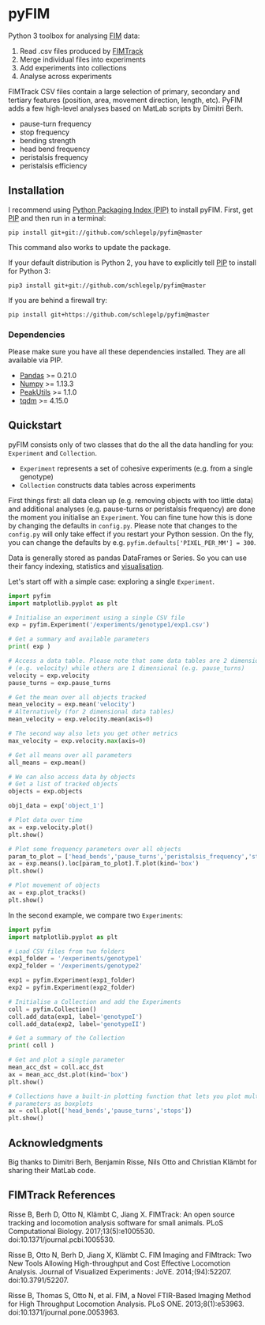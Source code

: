 pyFIM
=====

Python 3 toolbox for analysing [FIM](http://fim.uni-muenster.de) data:

1. Read .csv files produced by [FIMTrack](https://www.uni-muenster.de/PRIA/en/FIM/download.shtml)
2. Merge individual files into experiments
3. Add experiments into collections
4. Analyse across experiments

FIMTrack CSV files contain a large selection of primary, secondary and
tertiary features (position, area, movement direction, length, etc). PyFIM
adds a few high-level analyses based on MatLab scripts by Dimitri Berh.

- pause-turn frequency
- stop frequency
- bending strength
- head bend frequency
- peristalsis frequency
- peristalsis efficiency

## Installation
I recommend using [Python Packaging Index (PIP)](https://pypi.python.org/pypi) to install pyFIM.
First, get [PIP](https://pip.pypa.io/en/stable/installing/) and then run in a terminal:

`pip install git+git://github.com/schlegelp/pyfim@master`

This command also works to update the package.

If your default distribution is Python 2, you have to explicitly tell [PIP](https://pip.pypa.io/en/stable/installing/) to install for Python 3:

`pip3 install git+git://github.com/schlegelp/pyfim@master`

If you are behind a firewall try:

`pip install git+https://github.com/schlegelp/pyfim@master`

### Dependencies

Please make sure you have all these dependencies installed. They are all
available via PIP.

- [Pandas](http://pandas.pydata.org/) >= 0.21.0
- [Numpy](http://www.scipy.org) >= 1.13.3
- [PeakUtils](https://pypi.python.org/pypi/PeakUtils) >= 1.1.0
- [tqdm](https://pypi.python.org/pypi/tqdm) >= 4.15.0

## Quickstart

pyFIM consists only of two classes that do the all the data handling for you: 
`Experiment` and `Collection`.

- `Experiment` represents a set of cohesive experiments (e.g. from a single genotype)
- `Collection` constructs data tables across experiments

First things first: all data clean up (e.g. removing objects with too little 
data) and additional analyses (e.g. pause-turns or peristalsis frequency) are 
done the moment you initialise an `Experiment`. You can fine tune how this is 
done by changing the defaults in `config.py`. Please note that changes to the 
`config.py` will only take effect if you restart your Python session. On the 
fly, you can change the defaults by e.g. `pyfim.defaults['PIXEL_PER_MM'] = 300`.

Data is generally stored as pandas DataFrames or Series. So you can use 
their fancy indexing, statistics and [visualisation](https://pandas.pydata.org/pandas-docs/stable/visualization.html).

Let's start off with a simple case: exploring a single `Experiment`.

```python
import pyfim
import matplotlib.pyplot as plt

# Initialise an experiment using a single CSV file
exp = pyfim.Experiment('/experiments/genotype1/exp1.csv')

# Get a summary and available parameters
print( exp )

# Access a data table. Please note that some data tables are 2 dimensional
# (e.g. velocity) while others are 1 dimensional (e.g. pause_turns)
velocity = exp.velocity
pause_turns = exp.pause_turns

# Get the mean over all objects tracked
mean_velocity = exp.mean('velocity')
# Alternatively (for 2 dimensional data tables)
mean_velocity = exp.velocity.mean(axis=0)

# The second way also lets you get other metrics
max_velocity = exp.velocity.max(axis=0)

# Get all means over all parameters
all_means = exp.mean()

# We can also access data by objects
# Get a list of tracked objects
objects = exp.objects

obj1_data = exp['object_1']

# Plot data over time
ax = exp.velocity.plot()
plt.show()

# Plot some frequency parameters over all objects
param_to_plot = ['head_bends','pause_turns','peristalsis_frequency','stops']
ax = exp.means().loc[param_to_plot].T.plot(kind='box')
plt.show()

# Plot movement of objects
ax = exp.plot_tracks()
plt.show()

```

In the second example, we compare two `Experiments`:

```python
import pyfim
import matplotlib.pyplot as plt

# Load CSV files from two folders
exp1_folder = '/experiments/genotype1'
exp2_folder = '/experiments/genotype2'

exp1 = pyfim.Experiment(exp1_folder)
exp2 = pyfim.Experiment(exp2_folder)

# Initialise a Collection and add the Experiments
coll = pyfim.Collection()
coll.add_data(exp1, label='genotypeI')
coll.add_data(exp2, label='genotypeII')

# Get a summary of the Collection
print( coll )

# Get and plot a single parameter
mean_acc_dst = coll.acc_dst
ax = mean_acc_dst.plot(kind='box')
plt.show()

# Collections have a built-in plotting function that lets you plot multiple 
# parameters as boxplots
ax = coll.plot(['head_bends','pause_turns','stops'])
plt.show()

```

## Acknowledgments
Big thanks to Dimitri Berh, Benjamin Risse, Nils Otto and Christian Klämbt for 
sharing their MatLab code.

## FIMTrack References
Risse B, Berh D, Otto N, Klämbt C, Jiang X. FIMTrack: An open source tracking and locomotion analysis software for small animals. PLoS Computational Biology. 2017;13(5):e1005530. doi:10.1371/journal.pcbi.1005530.

Risse B, Otto N, Berh D, Jiang X, Klämbt C. FIM Imaging and FIMtrack: Two New Tools Allowing High-throughput and Cost Effective Locomotion Analysis. Journal of Visualized Experiments : JoVE. 2014;(94):52207. doi:10.3791/52207.

Risse B, Thomas S, Otto N, et al. FIM, a Novel FTIR-Based Imaging Method for High Throughput Locomotion Analysis. PLoS ONE. 2013;8(1):e53963. doi:10.1371/journal.pone.0053963.
